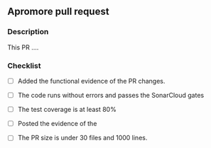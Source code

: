 ## Apromore pull request
### Description
This PR ....

### Checklist
- [ ] Added the functional evidence of the PR changes.
- [ ] The code runs without errors and passes the SonarCloud gates
- [ ] The test coverage is at least 80%
- [ ] Posted the evidence of the 
- [ ] The PR size is under 30 files and 1000 lines.


